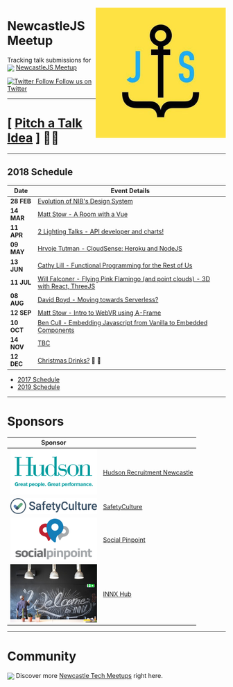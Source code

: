 <img 
	src="newcastlejs.jpeg" 
	alt="NewcastleJS Meetup Logo" 
	align="right" 
	width="300px" 
/>
# NewcastleJS Meetup 

Tracking talk submissions for <img src="https://pbs.twimg.com/profile_images/875701356849504256/x8t7RxeV_400x400.jpg" height="30px" valign="middle"/>  [NewcastleJS Meetup](https://www.meetup.com/NewcastleJS-JavaScript-Meetup/)

[![Twitter Follow](https://img.shields.io/twitter/follow/newcastlejs.svg?style=social&label=Follow%20NewcastleJS) Follow us on Twitter](https://twitter.com/newcastlejs)


----

# **[ [Pitch a Talk Idea](https://github.com/newwwie/newcastlejs-meetup/issues/new) ]** :bust_in_silhouette::speech_balloon: 

----

## 2018 Schedule

| Date | Event Details |
| --- | --- |
| **28 FEB** | [Evolution of NIB's Design System](https://www.meetup.com/NewcastleJS-JavaScript-Meetup/events/248011877/) |
| **14 MAR** | [Matt Stow - A Room with a Vue](https://www.meetup.com/NewcastleJS-JavaScript-Meetup/events/248243867/) |
| **11 APR** | [2 Lighting Talks - API developer and charts!](https://www.meetup.com/NewcastleJS-JavaScript-Meetup/events/249583312/) |
| **09 MAY** | [Hrvoje Tutman - CloudSense: Heroku and NodeJS](https://www.meetup.com/NewcastleJS-JavaScript-Meetup/events/250353811/) |
| **13 JUN** | [Cathy Lill - Functional Programming for the Rest of Us](https://www.meetup.com/NewcastleJS-JavaScript-Meetup/events/251425666) |
| **11 JUL** | [Will Falconer - Flying Pink Flamingo (and point clouds) - 3D with React, ThreeJS](https://www.meetup.com/NewcastleJS-JavaScript-Meetup/events/252421398/) |
| **08 AUG** | [David Boyd - Moving towards Serverless?](https://www.meetup.com/NewcastleJS-JavaScript-Meetup/events/253449640/) |
| **12 SEP** | [Matt Stow - Intro to WebVR using A-Frame]() |
| **10 OCT** | [Ben Cull - Embedding Javascript from Vanilla to Embedded Components]() |
| **14 NOV** | [TBC]() |
| **12 DEC** | [Christmas Drinks?]() :santa: :beer: |

- [2017 Schedule](https://github.com/newwwie/newcastlejs-meetup/blob/master/2017.md)
- [2019 Schedule](https://github.com/newwwie/newcastlejs-meetup/blob/master/2019.md)

----

# Sponsors

| Sponsor |  |
| --- | --- |
| <img src="sponsors/hudson.png" width="200px" /> | [Hudson Recruitment Newcastle](http://au.hudson.com/contact-us/newcastle) |
| <img src="sponsors/safetyculture.png" width="200px" /> | [SafetyCulture](https://safetyculture.com/) |
| <img src="sponsors/socialpinpoint.jpg" width="200px" /> | [Social Pinpoint](https://www.socialpinpoint.com/) |
| <img src="sponsors/innx.jpg" width="200px" /> | [INNX Hub](https://innx.com.au/)  |

----

# Community

<img src="https://pbs.twimg.com/profile_images/875701356849504256/x8t7RxeV_400x400.jpg" height="30px" valign="middle"/> Discover more [Newcastle Tech Meetups](https://www.meetup.com/find/tech/?allMeetups=false&radius=2&userFreeform=Newcastle%2C+Australia&mcId=z1000658&mcName=Newcastle%2C+AU&sort=recommended&eventFilter=all) right here.
